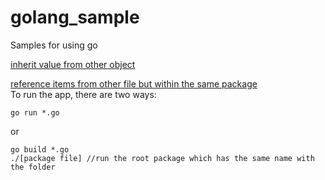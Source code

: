 # golang_sample

Samples for using go

[inherit value from other object](struct_learning.go)  

[reference items from other file but within the same package](lib1)  
To run the app, there are two ways:  

    go run *.go
or  

    go build *.go  
    ./[package file] //run the root package which has the same name with the folder

